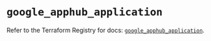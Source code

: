 # `google_apphub_application`

Refer to the Terraform Registry for docs: [`google_apphub_application`](https://registry.terraform.io/providers/hashicorp/google-beta/5.39.0/docs/resources/google_apphub_application).
